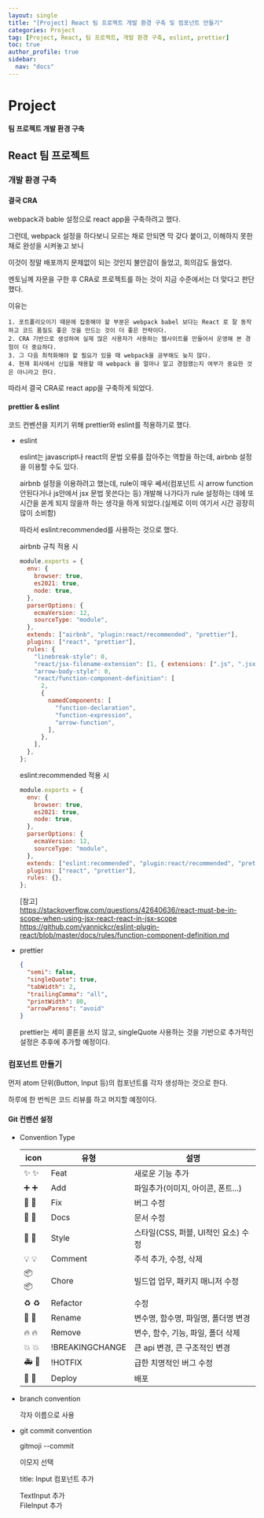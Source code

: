 ```yaml
---
layout: single
title: "[Project] React 팀 프로젝트 개발 환경 구축 및 컴포넌트 만들기"
categories: Project
tag: [Project, React, 팀 프로젝트, 개발 환경 구축, eslint, prettier]
toc: true
author_profile: true
sidebar:
  nav: "docs"
---
```


# Project

**팀 프로젝트 개발 환경 구축**

## React 팀 프로젝트

### 개발 환경 구축

#### 결국 CRA

webpack과 bable 설정으로 react app을 구축하려고 했다.

그런데, webpack 설정을 하다보니 모르는 채로 안되면 막 갖다 붙이고, 이해하지 못한채로 완성을 시켜놓고 보니

이것이 정말 배포까지 문제없이 되는 것인지 불안감이 들었고, 회의감도 들었다.

멘토님께 자문을 구한 후 CRA로 프로젝트를 하는 것이 지금 수준에서는 더 맞다고 판단했다.

이유는

    1. 포트폴리오이기 때문에 집중해야 할 부분은 webpack babel 보다는 React 로 잘 동작하고 코드 품질도 좋은 것을 만드는 것이 더 좋은 전략이다.
    2. CRA 기반으로 생성하여 실제 많은 사용자가 사용하는 웹사이트를 만들어서 운영해 본 경험이 더 중요하다.
    3. 그 다음 최적화해야 할 필요가 있을 때 webpack을 공부해도 늦지 않다.
    4. 현재 회사에서 신입을 채용할 때 webpack 을 얼마나 알고 경험했는지 여부가 중요한 것은 아니라고 한다.

따라서 결국 CRA로 react app을 구축하게 되었다.

#### prettier & eslint

코드 컨벤션을 지키기 위해 prettier와 eslint를 적용하기로 했다.

- eslint

  eslint는 javascript나 react의 문법 오류를 잡아주는 역할을 하는데, airbnb 설정을 이용할 수도 있다.

  airbnb 설정을 이용하려고 했는데, rule이 매우 쎄서(컴포넌트 시 arrow function 안된다거나 js안에서 jsx 문법 못쓴다는 등) 개발해 나가다가 rule 설정하는 데에 또 시간을 쏟게 되지 않을까 하는 생각을 하게 되었다.(실제로 이미 여기서 시간 굉장히 많이 소비함)

  따라서 eslint:recommended를 사용하는 것으로 했다.

  airbnb 규칙 적용 시

  ```jsx
  module.exports = {
    env: {
      browser: true,
      es2021: true,
      node: true,
    },
    parserOptions: {
      ecmaVersion: 12,
      sourceType: "module",
    },
    extends: ["airbnb", "plugin:react/recommended", "prettier"],
    plugins: ["react", "prettier"],
    rules: {
      "linebreak-style": 0,
      "react/jsx-filename-extension": [1, { extensions: [".js", ".jsx"] }],
      "arrow-body-style": 0,
      "react/function-component-definition": [
        2,
        {
          namedComponents: [
            "function-declaration",
            "function-expression",
            "arrow-function",
          ],
        },
      ],
    },
  };
  ```

  eslint:recommended 적용 시

  ```jsx
  module.exports = {
    env: {
      browser: true,
      es2021: true,
      node: true,
    },
    parserOptions: {
      ecmaVersion: 12,
      sourceType: "module",
    },
    extends: ["eslint:recommended", "plugin:react/recommended", "prettier"],
    plugins: ["react", "prettier"],
    rules: {},
  };
  ```

  [참고]
  <br>https://stackoverflow.com/questions/42640636/react-must-be-in-scope-when-using-jsx-react-react-in-jsx-scope
  <br>https://github.com/yannickcr/eslint-plugin-react/blob/master/docs/rules/function-component-definition.md

- prettier
  ```json
  {
    "semi": false,
    "singleQuote": true,
    "tabWidth": 2,
    "trailingComma": "all",
    "printWidth": 80,
    "arrowParens": "avoid"
  }
  ```
  prettier는 세미 콜론을 쓰지 않고, singleQuote 사용하는 것을 기반으로 추가적인 설정은 추후에 추가할 예정이다.

### 컴포넌트 만들기

먼저 atom 단위(Button, Input 등)의 컴포넌트를 각자 생성하는 것으로 한다.

하루에 한 번씩은 코드 리뷰를 하고 머지할 예정이다.

#### Git 컨벤션 설정

- Convention Type

  | icon                 | 유형            | 설명                                |
  | -------------------- | --------------- | ----------------------------------- |
  | ✨ :sparkles:        | Feat            | 새로운 기능 추가                    |
  | ➕ :heavy_plus_sign: | Add             | 파일추가(이미지, 아이콘, 폰트...)   |
  | 🐛 :bug:             | Fix             | 버그 수정                           |
  | 📝 :memo:            | Docs            | 문서 수정                           |
  | 💄 :lipstick:        | Style           | 스타일(CSS, 퍼블, UI적인 요소) 수정 |
  | 💡 :bulb:            | Comment         | 주석 추가, 수정, 삭제               |
  | 📦️ :package:        | Chore           | 빌드업 업무, 패키지 매니저 수정     |
  | ♻️ :recycle:         | Refactor        | 수정                                |
  | 🚚 :truck:           | Rename          | 변수명, 함수명, 파일명, 폴더명 변경 |
  | 🔥 :fire:            | Remove          | 변수, 함수, 기능, 파일, 폴더 삭제   |
  | 💥 :boom:            | !BREAKINGCHANGE | 큰 api 변경, 큰 구조적인 변경       |
  | 🚑️ :rotating_light: | !HOTFIX         | 급한 치명적인 버그 수정             |
  | 🚀 :rocket:          | Deploy          | 배포                                |

- branch convention

  각자 이름으로 사용

- git commit convention

  gitmoji --commit

  이모지 선택

  title: Input 컴포넌트 추가

  TextInput 추가
  <br>FileInput 추가
